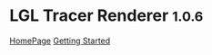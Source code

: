# LGL Tracer Renderer <small>1.0.6</small>

[HomePage](http://lgltracer.com/)
[Getting Started](#lgl-tracer-renderer)
